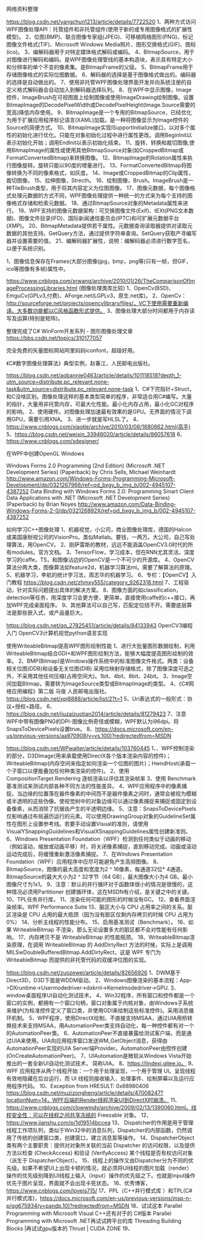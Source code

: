 网络资料整理

https://blog.csdn.net/yangchun1213/article/details/7722520
1、两种方式访问WPF图像处理API：托管组件和非托管组件(使用于新的或专用图像格式的扩展性模型)。
2、位图(BMP)、联合图像专家组(JPEG)、可移植网络图形(PNG)、标记图像文件格式(TIF)、Microsoft Windows Media照片、图形交换格式(GIF)、图标(ico)。
3、编解码器用于对特定媒体格式解码或编码。
4、BitmapSource，用于对图像进行解码和编码。是WPF图像处理管线的基本构造块，表示具有特定大小和分辨率的单个不变的像素集。是BitmapFrame的父级。
5、BitmapFrame用于存储图像格式的实际位图数据。
6、解码器的选择是基于图像格式做出的。编码器的选择是自动做出的。
7、使用非托管WPF图像处理界面开发并向系统注册的自定义格式解码器会自动加入到解码器选择队列。
8、在WPF中显示图像，Image控件，ImageBrush在可视图面上绘制图像或使用ImageDrawing绘制图像。设置BitmapImage的DecodePixelWidth或DecodePixelHeight(Image.Source需要的宽高)降低内存使用。
9、BitmapImage是一个专用的BitmapSource，已经优化为用于扩展应用程序标记语言(XAML)加载。是一种将图像显示为Image控件的Source的简便方式。
10、BitmapImage实现ISupportInitialize接口，以对多个属性的初始化进行优化。只能在对象初始化过程中进行属性更改。调用BeginInit以表示初始化开始；调用EndInit以表示初始化结束。
11、旋转、转换和裁切图像,使用BitmapImage的属性或使用其他BitmapSource对象(如CroppedBitmap或FormatConvertedBitmap)来转换图像。
12、BitmapImage的Rotation属性来执行图像旋转。旋转只能以90度的增量进行。
13、FormatConvertedBitmap将图像转换为不同的像素格式，如灰度。
14、Image或CroppedBitmap的Clip属性，裁切图像。
15、拉伸图像，Strecth。
16、绘制图像，Brush。ImageBrush是一种TileBrush类型，用于将其内容定义为位图图像。
17、图像元数据，每个图像格式处理元数据的方式不同，WPF图像处理提供一种统一的方式来为每个支持的图像格式存储和检索元数据。
18、通过BitmapSource对象的Metadata属性来进行。
19、WPF支持的图像元数据架构：可交换图像文件(Exif)、tEXt(PNG文本数据)、图像文件目录(IFD)、国际新闻通信委员会(IPTC)和可扩展元数据平台(XMP)。
20、BitmapMetadata提供若干属性。元数据查询读取器提供对读取元数据的其他支持。GetQuery方法，通过提供字符串查询。SetQuery获取产寻编写器并设置需要的值。
21、编解码器扩展性，说明：编解码器必须进行数字签名，以便于系统识别。


1、图像信息保存在Frames(大部分图像(jpg，bmp，png等)只有一帧，但GIF，ico等图像有多帧)属性中。

https://www.cnblogs.com/xrwang/archive/2010/01/26/TheComparisonOfImageProcessingLibraries.html (图像处理类库比较)
1、OpenCv(BSD)、EmguCv(GPLv3,付费)、AForge.net(LGPLv3，原生.net库)。
2、OpenCv：http://sourceforge.net/projects/opencvlibrary/files/，VC下使用需要重新编译。大多数功能都以C风格函数形式提供。
3、图像处理大部分时间都用于内存读写及运算(特别是矩阵)。

整理完成了C# WinForm开发系列 - 图形图像处理文章
https://bbs.csdn.net/topics/310177057

完全免费的矢量图标网站阿里妈妈iconfont，超级好用。

《C#数字图像处理算法》典型实例，赵春江，人民邮电出版社。

https://blog.csdn.net/aobannie0463/article/details/101118518?depth_1-utm_source=distribute.pc_relevant.none-task&utm_source=distribute.pc_relevant.none-task
1、C#下完指针+Struct，和C没啥区别。图像处理这样的基本类型简单的程序，非常适合用C#编写。大量的指针，大量用非托管内存，可最大化性能。最小化内存占用，最小化GC对程序的影响。
2、使用硬件。对图像处理加速最有效果的是GPU。无界面的情况下调用GPU，需要引用XNA。
3、进一步就是写HLSL了。
4、https://www.cnblogs.com/xiaotie/archive/2010/03/08/1680662.html(高手)
5、https://blog.csdn.net/weixin_33946020/article/details/86057618
6、https://www.cnblogs.com/xdesigner/

在WPF中创建OpenGL Windows

Windows Forms 2.0 Programming (2nd Edition) (Microsoft .NET Development Series) (Paperback)
by Chris Sells, Michael Weinhardt 
http://www.amazon.com/Windows-Forms-Programming-Microsoft-Development/dp/0321267966/ref=pd_bxgy_b_img_b/002-4945107-4387252
Data Binding with Windows Forms 2.0: Programming Smart Client Data Applications with .NET (Microsoft .NET Development Series) (Paperback)
by Brian Noyes 
http://www.amazon.com/Data-Binding-Windows-Forms-2-0/dp/032126892X/ref=pd_bxgy_b_img_b/002-4945107-4387252


如何学习C++图像处理
1、机器视觉，小公司，商业图像处理库，德国的Halcon或美国康耐视公司的VisionPro。类似Matlab。要钱，一两万。大公司，自己写处理算法，用OpenCV。
2、刚萨雷斯的教材，远远不能涵盖OpenCV3.0时代的所有modules。官方文档。
3、TensorFlow，学习成本，但在RNN尤其灵活。深度学习的caffe，TS，和图像沾边的OpenCV是一个不可少的开源库。
4、OpenCV算法分两大类，图像算法如feature2d，机器学习算法ml。需要了解算法的原理。
5、机器学习，李航的统计学习法，周志华的机器学习。
6、专栏：【OpenCV】入门教程 https://blog.csdn.net/zhmxy555/category_9262318.html
7、工程驱动，针对实际问题提出具体的解决方案。
8、图像方面的如classification，detection等任务，用深度学习会更方便，更简单。直接使用caffe的c++接口，再加WPF完成桌面程序。
9、其他算法可以自己写，匹配定位绕不开。需要底层算法是那些嵌入式，或产品量巨大。

https://blog.csdn.net/qq_27825451/article/details/84133943 OpenCV3编程入门 OpenCV3计算机视觉python语言实现

使用WriteableBitmap提高WPF图形绘制性能
1、进行大批量图形数据绘制，利用WriteableBitmap结合GDI+和WPF图形绘制方法，能够大幅度提高图形绘制的效率。
2、BMP(Bitmap)是Windows操作系统中的标准图像文件格式。两类：设备相关位图(DDB)和设备无关位图(DIB).采用位映射存储格式，除了图像深度可选之外，不采用其他任何压缩(占用空间大)。1bit、4bit、8bit、24bit。
3、Image空间加载Bitmap，需要转为ImageSource类型或BitmapImage的类型。
4、《C#网络应用编程》第二版 马俊 人民邮电出版社。https://blog.csdn.net/xpj8888/article/list/2?t=1
5、Uri表达式的一般形式：协议+授权+路径。
6、https://blog.csdn.net/jiuzaizuotian2014/article/details/81279423
7、注意WPF中带有图像PNG的DPI-图像比例奇怪或模糊，WPF默认为i96dpi。将SnapsToDevicePixels设置true。
8、https://docs.microsoft.com/en-us/previous-versions/aa970908(v=vs.100)?redirectedfrom=MSDN

https://blog.csdn.net/WPwalter/article/details/103760445
1、、WPF控制渲染的部分，D3DImage(用来承载使用DirectX各个版本渲染内容的控件)；WriteableBitmap(内存空间来指定如何渲染一个位图的图片)；HwndHost(承载一个子窗口以便能叠加任何种类渲染的控件)。
2、使用 CompositionTarget.Rendering 逐帧渲染以评估其渲染帧率
3、使用 Benchmark 基准测试来测试内部各种不同方法的性能差异。
4、WPF应用程序中的像素捕捉。当边缘的位置落在器件像素的中间而不是器件像素之间时，通常会被视为模糊或半透明的这些伪像。使视觉树中的对象边缘可以通过像素捕捉来捕捉或固定到设备像素，从而消除了抗锯齿产生的半透明边缘。
5、注意：SnapsToDevicePixels仅影响通过布局遍历运行的元素。可以使用DrawingGroup对象的GuidelineSet属性在图形上设置参考线。若要手动设置Visual的准则，请使用VisualYSnappingGuidelines和VisualXSnappingGuidelines属性创建新准则。
6、Windows Presentation Foundation（WPF）检测到任何类似于动画的移动（例如滚动，缩放或动画平移）时，将关闭像素捕捉，直到移动完成。动画或滚动运动完成后，将缓慢重新激活像素捕捉。
7、在Windows Presentation Foundation（WPF）应用程序中应尽可能避免产生高频图像。 
8、BitmapSource，图像的最大高度和宽度为2 ^ 16像素，每通道32位* 4通道。BitmapSource的最大大小为2 ^ 32字节（64 GB），最大图像大小为4 GB。最小图像尺寸为1x1。
9、注意：默认的并行循环对于函数体很小的情况是很慢的，这种情况必须用Partitioner 创建循环体，这在MSDN有介绍，是关键之中的关键。
10、TPL任务并行库，
11、渲染任何可能的图形的时候没有GC。
12、查看界面渲染帧率。WPF Performance Suite
13、脏区大小与 CPU 占用率之间的关系。脏区渲染是 CPU 占用的最大瓶颈（因为没有脏区仅剩内存拷贝的时候 CPU 占用为 0%）
14、分析主线程的性能分布。
15、启用基准测试（Benchmark）。
16、如果 WriteableBitmap 不渲染，那么无论设置多大的脏区都不会对性能有任何影响。
17、内存拷贝不是 WriteableBitmap 的性能瓶颈。
18、WriteableBitmap渲染原理，在调用 WriteableBitmap 的 AddDirtyRect 方法的时候，实际上是调用 MILSwDoubleBufferedBitmap.AddDirtyRect，这是 WPF 专门为 WriteableBitmap 而提供的非托管代码的双缓冲位图的实现。


https://blog.csdn.net/zuozewei/article/details/82656926
1、DWM基于Direct3D，D3D下面是WDDM驱动。
2、Windows图像渲染的基本流程：App->DXruntime->Usermodedriver->dxkrnl->Kernelmodedriver->GPU.
3、window桌面程序UI自动化测试技术，
4、Win32程序，所有窗口和控件都是一个窗口的实例，都拥有一个窗口句柄，窗口对象属于内核对象，由Windows子系统来维护(为标准控件定义了窗口类，并使用GDI来绘制这些标准控件)。采用消息循环机制。
5、WPF程序，使用DirectX绘制，不直接支持MSAA，通过UIA用桥转换技术来支持MSAA，用AutomationPeer类支持自动化，每一种控件都有对一个的AutomationPeer类。
6、AutomationPeer不直接暴露给测试客户端，而是通过UIA来使用。UIA向应用程序窗口发送WM_GetObject消息，获得由AutomationPeer实现的UIA Server端Provider。AutomationPeer由控件创建(OnCreateAutomationPeer)。
7、UIAutomation是微软从Windows Vista开始推出的一套全新UI自动化测试技术， 简称UIA。
8、https://lindexi.gitee.io。
9、WPF 应用程序从两个线程开始：一个用于处理呈现，一个用于管理 UI。呈现线程有效地隐藏在后台运行，而 UI 线程则接收输入、处理事件、绘制屏幕以及运行应用程序代码。
10、Exception from HRESULT: 0x88980406 https://blog.csdn.net/muzizongheng/article/details/47008247?locationNum=14，WPF后端的Render线程渲染UI到DirectX时崩溃。
11、https://www.cnblogs.com/clowwindy/archive/2009/02/13/1390060.html。线程安全性：可以在线程之间共享冻结的 Freezable 对象。
12、https://www.jianshu.com/p/1d19514bccea
13、 Dispatcher的作用是用于管理线程工作项队列，类似于Win32中的消息队列，Dispatcher的内部函数，仍然调用了传统的创建窗口类，创建窗口，建立消息泵等操作。
14、DispatcherObject 类有两个主要职责：提供对对象所关联的当前 Dispatcher 的访问权限，以及提供方法以检查 (CheckAccess) 和验证 (VerifyAccess) 某个线程是否有权访问对象（派生于 DispatcherObject）。
15、线程上的操作又由Dispatcher分为不同的优先级。如果不希望UI上出现卡顿的情况，就必须将UI线程的图片加载（render）操作的优先级别降到UI线程上输入（input）操作的优先级之下。也就是input操作优先于图片呈现，界面就不会出现卡死状态。
16、优秀博客，https://www.cnblogs.com/loveis715/
17、PPL（C++并行模式库 ）和TPL(C#并行模式库)，https://docs.microsoft.com/en-us/previous-versions/msp-n-p/gg675934(v=pandp.10)?redirectedfrom=MSDN
18、试试这本 Parallel Programming with Microsoft Visual C++还有对于的 C#版本 Parallel Programming with Microsoft .NET再试试跨平台的库 Threading Building Blocks |再试试gpu版本的 Thrust | CUDA ZONE
19、